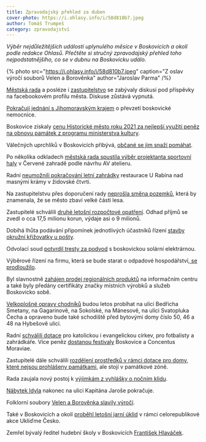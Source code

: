 ```yaml
---
title: Zpravodajský přehled za duben
cover-photo: https://i.ohlasy.info/i/58d810b7.jpeg
author: Tomáš Trumpeš
category: zpravodajství
---
```


*Výběr nejdůležitějších událostí uplynulého měsíce v Boskovicích a okolí podle redakce Ohlasů. Přečtěte si stručný zpravodajský přehled toho nejpodstatnějšího, co se v dubnu na Boskovicku událo.*

{% photo src="https://i.ohlasy.info/i/58d810b7.jpeg" caption="Z oslav výročí souborů Velen a Borověnka" author="Jaroslav Parma" /%}

[Městská rada](https://ohlasy.info/clanky/2022/04/bez-diskuze.html) a posléze i [zastupitelstvo](https://ohlasy.info/clanky/2022/05/zastupitelstvo.html) se zabývaly diskusí pod příspěvky na facebookovém profilu města. Diskuse zůstává vypnutá.

[Pokračují jednání s Jihomoravským krajem](https://ohlasy.info/clanky/2022/04/z-radnice.html) o převzetí boskovické nemocnice.

Boskovice získaly [cenu Historické město roku 2021 za nejlepší využití peněz na obnovu památek z programu ministerstva kultury](https://ohlasy.info/clanky/2022/04/historicke-mesto.html).

Válečných uprchlíků v Boskovicích přibývá, [občané se jim snaží pomáhat](https://ohlasy.info/clanky/2022/04/pomoc-ukrajine.html).

Po několika odkladech [městská rada spustila výběr projektanta sportovní haly](https://ohlasy.info/clanky/2022/04/z-radnice.html) v Červené zahradě podle návrhu AV atelieru.

Radní [neumožnili pokračování letní zahrádky](https://ohlasy.info/clanky/2022/04/z-radnice.html) restaurace U Rabína nad masnými krámy v židovské čtvrti.

Na zastupitelstvu přes doporučení rady [neprošla směna pozemků](https://ohlasy.info/clanky/2022/05/zastupitelstvo.html), která by znamenala, že se město zbaví velké části lesa.

Zastupitelé schválili [druhé letošní rozpočtové opatření](https://ohlasy.info/clanky/2022/05/zastupitelstvo.html). Odhad příjmů se zvedl o cca 17,5 milionu korun, výdaje asi o 9 milionů. 

Dobíhá lhůta podávání připomínek jednotlivých účastníků řízení [stavby okružní křižovatky u pošty](https://ohlasy.info/clanky/2022/05/zastupitelstvo.html).

Odvolací soud [potvrdil tresty za podvod](https://ohlasy.info/clanky/2022/04/solarni-odvolani.html) s boskovickou solární elektrárnou.

Výběrové řízení na firmu, která se bude starat o odpadové hospodářství,[ se prodloužilo](https://ohlasy.info/clanky/2022/04/z-radnice.html).

Byl slavnostně [zahájen prodej regionálních produktů](https://boskovice.cz/certifikaty-boskovicko-sobe-pro-letosni-rok-udeleny/d-44036) na informačním centru a také byly předány certifikáty značky místních výrobků a služeb Boskovicko sobě.

[Velkoplošné opravy chodníků](https://ohlasy.info/clanky/2022/04/z-radnice.html) budou letos probíhat na ulici Bedřicha Smetany, na Gagarinově, na Sokolské, na Mánesově, na ulici Svatopluka Čecha a opraveno bude také schodiště před bytovými domy číslo 50, 46 a 48 na Hybešově ulici.

Radní [schválili dotace](https://ohlasy.info/clanky/2022/04/z-radnice.html) pro katolickou i evangelickou církev, pro fotbalisty a zahrádkáře. Více peněz [dostanou festivaly](https://ohlasy.info/clanky/2022/05/zastupitelstvo.html) Boskovice a Concentus Moraviae.

Zastupitelé dále schválili [rozdělení prostředků v rámci dotace pro domy, které nejsou prohlášeny památkami](https://ohlasy.info/clanky/2022/05/zastupitelstvo.html), ale stojí v památkové zóně.

Rada zaujala nový postoj k [výjimkám z vyhlášky o nočním klidu](https://ohlasy.info/clanky/2022/04/z-radnice.html).

[Nábytek Idyla](https://ohlasy.info/clanky/2022/04/z-radnice.html) nakonec na ulici Kapitána Jaroše pokračuje.

Folklorní soubory [Velen a Borověnka slavily výročí](https://boskovice.cz/velen-a-borovenka-slavily/d-44034).

Také v Boskovicích a okolí [proběhl letošní jarní úklid](https://boskovice.cz/velky-jarni-uklid-v-boskovicich-a-okoli-je-za-nami/d-43812) v rámci celorepublikové akce Ukliďme Česko.

Zemřel bývalý ředitel hudební školy v Boskovicích [František Hlaváček](https://boskovice.cz/zemrel-frantisek-hlavacek/d-44012).